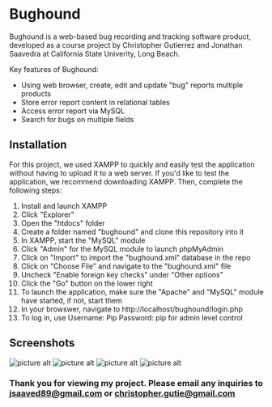 # Bughound
Bughound is a web-based bug recording and tracking software product, developed as a course project by Christopher Gutierrez and Jonathan Saavedra at California State Univerity, Long Beach.

Key features of Bughound: 
* Using web browser, create, edit and update "bug" reports multiple products
* Store error report content in relational tables
* Access error report via MySQL
* Search for bugs on multiple fields

## Installation

For this project, we used XAMPP to quickly and easily test the application without having to upload it to a web server. If you'd like to test the application, we recommend downloading XAMPP.
Then, complete the following steps:

1. Install and launch XAMPP
2. Click "Explorer"
3. Open the "htdocs" folder
4. Create a folder named "bughound" and clone this repository into it
5. In XAMPP, start the "MySQL" module
6. Click "Admin" for the MySQL module to launch phpMyAdmin
7. Click on "Import" to import the "bughound.xml" database in the repo
8. Click on "Choose File" and navigate to the "bughound.xml" file
9. Uncheck "Enable foreign key checks" under "Other options"
10. Click the "Go" button on the lower right
11. To launch the application, make sure the "Apache" and "MySQL" module have started, if not, start them
12. In your browswer, navigate to http://localhost/bughound/login.php
13. To log in, use Username: Pip Password: pip for admin level control

## Screenshots

![picture alt](https://i.imgur.com/Mr6Jrd2.png "Logging in with Admin privileges")
![picture alt](https://i.imgur.com/tDIMgoU.png "Admin home page")
![picture alt](https://i.imgur.com/caHPp8O.png "Bug Search page")
![picture alt](https://i.imgur.com/rYKUafa.png "New Bug Report entry page")

### Thank you for viewing my project. Please email any inquiries to jsaaved89@gmail.com or christopher.gutie@gmail.com

